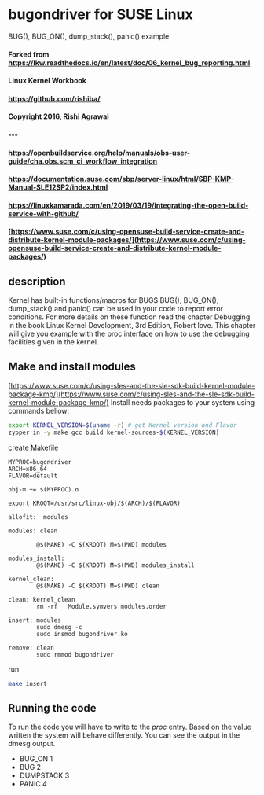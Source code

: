 # bugondriver for SUSE Linux
BUG(), BUG_ON(), dump_stack(), panic() example

#### Forked from https://lkw.readthedocs.io/en/latest/doc/06_kernel_bug_reporting.html
#### Linux Kernel Workbook
#### https://github.com/rishiba/
#### Copyright 2016, Rishi Agrawal
#### ---
#### https://openbuildservice.org/help/manuals/obs-user-guide/cha.obs.scm_ci_workflow_integration
#### https://documentation.suse.com/sbp/server-linux/html/SBP-KMP-Manual-SLE12SP2/index.html
#### https://linuxkamarada.com/en/2019/03/19/integrating-the-open-build-service-with-github/
#### [https://www.suse.com/c/using-opensuse-build-service-create-and-distribute-kernel-module-packages/](https://www.suse.com/c/using-opensuse-build-service-create-and-distribute-kernel-module-packages/)


## description

Kernel has built-in functions/macros for BUGS
BUG(), BUG_ON(), dump_stack() and panic() can be used in your code to report error conditions.
For more details on these function read the chapter Debugging in the book Linux Kernel Development, 3rd Edition, Robert love.
This chapter will give you example with the proc interface on how to use the debugging facilities given in the kernel.

## Make and install modules
[https://www.suse.com/c/using-sles-and-the-sle-sdk-build-kernel-module-package-kmp/](https://www.suse.com/c/using-sles-and-the-sle-sdk-build-kernel-module-package-kmp/)
Install needs packages to your system using commands bellow:
```bash
export KERNEL_VERSION=$(uname -r) # get Kernel version and Flavor
zypper in -y make gcc build kernel-sources-$(KERNEL_VERSION)
```
create Makefile
```
MYPROC=bugondriver
ARCH=x86_64
FLAVOR=default

obj-m += $(MYPROC).o

export KROOT=/usr/src/linux-obj/$(ARCH)/$(FLAVOR)

allofit:  modules

modules: clean

        @$(MAKE) -C $(KROOT) M=$(PWD) modules

modules_install:
        @$(MAKE) -C $(KROOT) M=$(PWD) modules_install

kernel_clean:
        @$(MAKE) -C $(KROOT) M=$(PWD) clean

clean: kernel_clean
        rm -rf   Module.symvers modules.order

insert: modules
        sudo dmesg -c
        sudo insmod bugondriver.ko

remove: clean
        sudo rmmod bugondriver
```
run
```bash
make insert
```
## Running the code

To run the code you will have to write to the _proc_ entry. Based on the value written the system will behave differently.
You can see the output in the dmesg output.

- BUG_ON 1
- BUG 2
- DUMPSTACK 3
- PANIC 4